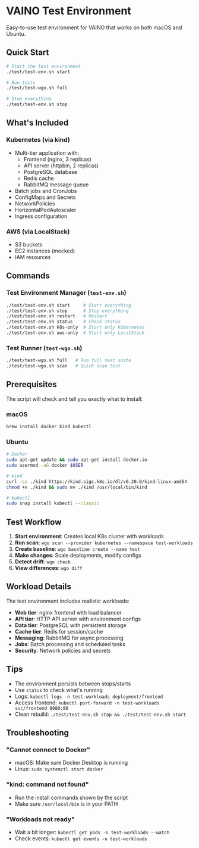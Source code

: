 # VAINO Test Environment

Easy-to-use test environment for VAINO that works on both macOS and Ubuntu.

## Quick Start

```bash
# Start the test environment
./test/test-env.sh start

# Run tests
./test/test-wgo.sh full

# Stop everything
./test/test-env.sh stop
```

## What's Included

### Kubernetes (via kind)
- Multi-tier application with:
  - Frontend (nginx, 3 replicas)
  - API server (httpbin, 2 replicas)  
  - PostgreSQL database
  - Redis cache
  - RabbitMQ message queue
- Batch jobs and CronJobs
- ConfigMaps and Secrets
- NetworkPolicies
- HorizontalPodAutoscaler
- Ingress configuration

### AWS (via LocalStack)
- S3 buckets
- EC2 instances (mocked)
- IAM resources

## Commands

### Test Environment Manager (`test-env.sh`)

```bash
./test/test-env.sh start     # Start everything
./test/test-env.sh stop      # Stop everything
./test/test-env.sh restart   # Restart
./test/test-env.sh status    # Check status
./test/test-env.sh k8s-only  # Start only Kubernetes
./test/test-env.sh aws-only  # Start only LocalStack
```

### Test Runner (`test-wgo.sh`)

```bash
./test/test-wgo.sh full   # Run full test suite
./test/test-wgo.sh scan   # Quick scan test
```

## Prerequisites

The script will check and tell you exactly what to install:

### macOS
```bash
brew install docker kind kubectl
```

### Ubuntu
```bash
# Docker
sudo apt-get update && sudo apt-get install docker.io
sudo usermod -aG docker $USER

# kind
curl -Lo ./kind https://kind.sigs.k8s.io/dl/v0.20.0/kind-linux-amd64
chmod +x ./kind && sudo mv ./kind /usr/local/bin/kind

# kubectl
sudo snap install kubectl --classic
```

## Test Workflow

1. **Start environment**: Creates local K8s cluster with workloads
2. **Run scan**: `wgo scan --provider kubernetes --namespace test-workloads`
3. **Create baseline**: `wgo baseline create --name test`
4. **Make changes**: Scale deployments, modify configs
5. **Detect drift**: `wgo check`
6. **View differences**: `wgo diff`

## Workload Details

The test environment includes realistic workloads:

- **Web tier**: nginx frontend with load balancer
- **API tier**: HTTP API server with environment configs
- **Data tier**: PostgreSQL with persistent storage
- **Cache tier**: Redis for session/cache
- **Messaging**: RabbitMQ for async processing
- **Jobs**: Batch processing and scheduled tasks
- **Security**: Network policies and secrets

## Tips

- The environment persists between stops/starts
- Use `status` to check what's running
- Logs: `kubectl logs -n test-workloads deployment/frontend`
- Access frontend: `kubectl port-forward -n test-workloads svc/frontend 8080:80`
- Clean rebuild: `./test/test-env.sh stop && ./test/test-env.sh start`

## Troubleshooting

### "Cannot connect to Docker"
- macOS: Make sure Docker Desktop is running
- Linux: `sudo systemctl start docker`

### "kind: command not found"
- Run the install commands shown by the script
- Make sure `/usr/local/bin` is in your PATH

### "Workloads not ready"
- Wait a bit longer: `kubectl get pods -n test-workloads --watch`
- Check events: `kubectl get events -n test-workloads`